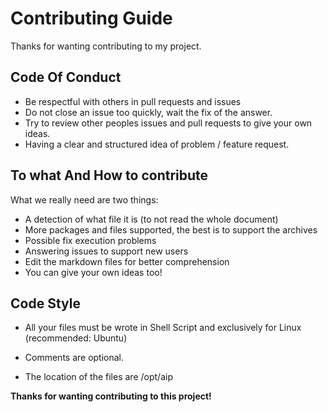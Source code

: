 # Contributing Guide
Thanks for wanting contributing to my project.

## Code Of Conduct
* Be respectful with others in pull requests and issues
* Do not close an issue too quickly, wait the fix of the answer.
* Try to review other peoples issues and pull requests to give your own ideas.
* Having a clear and structured idea of problem / feature request.

## To what And How to contribute
What we really need are two things:

* A detection of what file it is (to not read the whole document)
* More packages and files supported, the best is to support the archives
* Possible fix execution problems
* Answering issues to support new users
* Edit the markdown files for better comprehension
* You can give your own ideas too!

## Code Style
* All your files must be wrote in Shell Script and exclusively for Linux (recommended: Ubuntu)

* Comments are optional.

* The location of the files are /opt/aip


**Thanks for wanting contributing to this project!**
